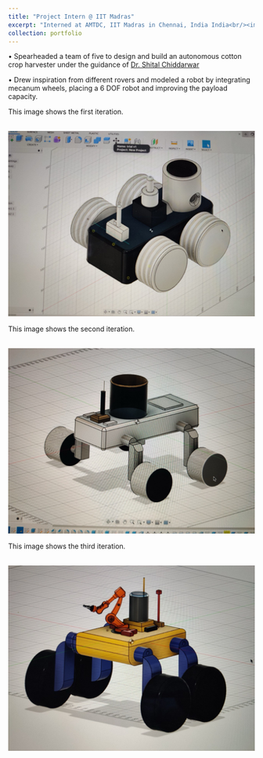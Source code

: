 ```yaml
---
title: "Project Intern @ IIT Madras"
excerpt: "Interned at AMTDC, IIT Madras in Chennai, India India<br/><img src='/images/iit.png'>"
collection: portfolio
---
```


• Spearheaded a team of five to design and build an autonomous cotton crop harvester under the guidance of [Dr. Shital
Chiddarwar](https://scholar.google.com.hk/citations?user=B9InqKQAAAAJ&hl=en)


• Drew inspiration from different rovers and modeled a robot by integrating mecanum wheels, placing a 6 DOF robot and improving the payload capacity.


This image shows the first iteration.

<br/><img src='/images/first.jpg'>

This image shows the second iteration.

<br/><img src='/images/second.jpg'>

This image shows the third iteration.

<br/><img src='/images/third.jpg'>
